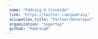 ```yaml
---
  name: "Pádraig Ó Cinnéide"
  link: "https://twitter.com/padraig"
  occupation_title: "Partner/Developer"
  organization: "Supertop"
  github: "PadraigK"
---
```

